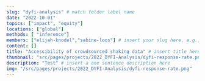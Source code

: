 ```yaml
---
slug: "dyfi-analysis" # match folder label name
date: "2022-10-01"
topics: ["impact", "equity"]
locations: ["global"]
methods: [ "inference"]
members: ["elijah-knodel","sabine-loos"] # insert your slug here, e.g., "sabine-loos"
content: []
title: "Accessibility of crowdsourced shaking data" # insert title here
thumbnail: "src/pages/projects/2022_DYFI-Analysis/dyfi-response-rate.png"
description: "Test" # insert a one sentence description here
img: "/src/pages/projects/2022_DYFI-Analysis/dyfi-response-rate.png"
---
```


